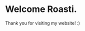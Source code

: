 <!DOCTYPE html>
<html>
<body>

<h1>Welcome Roasti.</h1>
<p>Thank you for visiting my website! :)</p>

</body>
</html>
